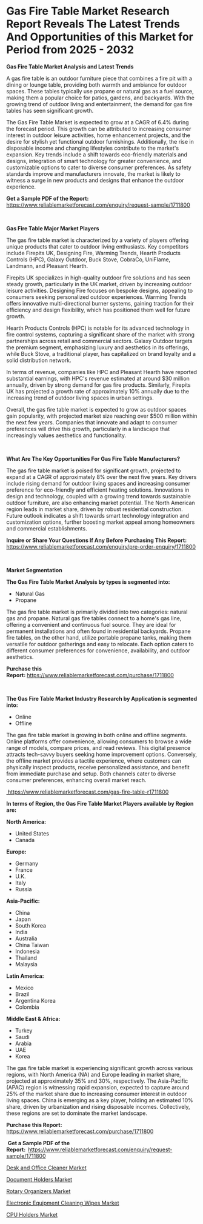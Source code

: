 <p><h1>Gas Fire Table Market Research Report Reveals The Latest Trends And Opportunities of this Market for Period from 2025 - 2032</h1></p><p><strong>Gas Fire Table Market Analysis and Latest Trends</strong></p>
<p><p>A gas fire table is an outdoor furniture piece that combines a fire pit with a dining or lounge table, providing both warmth and ambiance for outdoor spaces. These tables typically use propane or natural gas as a fuel source, making them a popular choice for patios, gardens, and backyards. With the growing trend of outdoor living and entertainment, the demand for gas fire tables has seen significant growth.</p><p>The Gas Fire Table Market is expected to grow at a CAGR of 6.4% during the forecast period. This growth can be attributed to increasing consumer interest in outdoor leisure activities, home enhancement projects, and the desire for stylish yet functional outdoor furnishings. Additionally, the rise in disposable income and changing lifestyles contribute to the market's expansion. Key trends include a shift towards eco-friendly materials and designs, integration of smart technology for greater convenience, and customizable options to cater to diverse consumer preferences. As safety standards improve and manufacturers innovate, the market is likely to witness a surge in new products and designs that enhance the outdoor experience.</p></p>
<p><strong>Get a Sample PDF of the Report:&nbsp;</strong> <a href="https://www.reliablemarketforecast.com/enquiry/request-sample/1711800?utm_campaign=1169&utm_medium=2&utm_source=Github&utm_content=ia&utm_term=04042025&utm_id=gas-fire-table">https://www.reliablemarketforecast.com/enquiry/request-sample/1711800</a></p>
<p>&nbsp;</p>
<p><strong>Gas Fire Table Major Market Players</strong></p>
<p><p>The gas fire table market is characterized by a variety of players offering unique products that cater to outdoor living enthusiasts. Key competitors include Firepits UK, Designing Fire, Warming Trends, Hearth Products Controls (HPC), Galaxy Outdoor, Buck Stove, CobraCo, UniFlame, Landmann, and Pleasant Hearth.</p><p>Firepits UK specializes in high-quality outdoor fire solutions and has seen steady growth, particularly in the UK market, driven by increasing outdoor leisure activities. Designing Fire focuses on bespoke designs, appealing to consumers seeking personalized outdoor experiences. Warming Trends offers innovative multi-directional burner systems, gaining traction for their efficiency and design flexibility, which has positioned them well for future growth.</p><p>Hearth Products Controls (HPC) is notable for its advanced technology in fire control systems, capturing a significant share of the market with strong partnerships across retail and commercial sectors. Galaxy Outdoor targets the premium segment, emphasizing luxury and aesthetics in its offerings, while Buck Stove, a traditional player, has capitalized on brand loyalty and a solid distribution network.</p><p>In terms of revenue, companies like HPC and Pleasant Hearth have reported substantial earnings, with HPC's revenue estimated at around $30 million annually, driven by strong demand for gas fire products. Similarly, Firepits UK has projected a growth rate of approximately 10% annually due to the increasing trend of outdoor living spaces in urban settings.</p><p>Overall, the gas fire table market is expected to grow as outdoor spaces gain popularity, with projected market size reaching over $500 million within the next few years. Companies that innovate and adapt to consumer preferences will drive this growth, particularly in a landscape that increasingly values aesthetics and functionality.</p></p>
<p>&nbsp;</p>
<p><strong>What Are The Key Opportunities For Gas Fire Table Manufacturers?</strong></p>
<p><p>The gas fire table market is poised for significant growth, projected to expand at a CAGR of approximately 8% over the next five years. Key drivers include rising demand for outdoor living spaces and increasing consumer preference for eco-friendly and efficient heating solutions. Innovations in design and technology, coupled with a growing trend towards sustainable outdoor furniture, are also enhancing market potential. The North American region leads in market share, driven by robust residential construction. Future outlook indicates a shift towards smart technology integration and customization options, further boosting market appeal among homeowners and commercial establishments.</p></p>
<p><strong>Inquire or Share Your Questions If Any Before Purchasing This Report:</strong> <a href="https://www.reliablemarketforecast.com/enquiry/pre-order-enquiry/1711800?utm_campaign=1169&utm_medium=2&utm_source=Github&utm_content=ia&utm_term=04042025&utm_id=gas-fire-table">https://www.reliablemarketforecast.com/enquiry/pre-order-enquiry/1711800</a></p>
<p>&nbsp;</p>
<p><strong>Market Segmentation</strong></p>
<p><strong>The Gas Fire Table Market Analysis by types is segmented into:</strong></p>
<p><ul><li>Natural Gas</li><li>Propane</li></ul></p>
<p><p>The gas fire table market is primarily divided into two categories: natural gas and propane. Natural gas fire tables connect to a home's gas line, offering a convenient and continuous fuel source. They are ideal for permanent installations and often found in residential backyards. Propane fire tables, on the other hand, utilize portable propane tanks, making them versatile for outdoor gatherings and easy to relocate. Each option caters to different consumer preferences for convenience, availability, and outdoor aesthetics.</p></p>
<p><strong>Purchase this Report:&nbsp;</strong><a href="https://www.reliablemarketforecast.com/purchase/1711800?utm_campaign=1169&utm_medium=2&utm_source=Github&utm_content=ia&utm_term=04042025&utm_id=gas-fire-table">https://www.reliablemarketforecast.com/purchase/1711800</a></p>
<p>&nbsp;</p>
<p><strong>The Gas Fire Table Market Industry Research by Application is segmented into:</strong></p>
<p><ul><li>Online</li><li>Offline</li></ul></p>
<p><p>The gas fire table market is growing in both online and offline segments. Online platforms offer convenience, allowing consumers to browse a wide range of models, compare prices, and read reviews. This digital presence attracts tech-savvy buyers seeking home improvement options. Conversely, the offline market provides a tactile experience, where customers can physically inspect products, receive personalized assistance, and benefit from immediate purchase and setup. Both channels cater to diverse consumer preferences, enhancing overall market reach.</p></p>
<p><a href="https://www.reliablemarketforecast.com/gas-fire-table-r1711800?utm_campaign=1169&utm_medium=2&utm_source=Github&utm_content=ia&utm_term=04042025&utm_id=gas-fire-table">&nbsp;https://www.reliablemarketforecast.com/gas-fire-table-r1711800</a></p>
<p><strong>In terms of Region, the Gas Fire Table Market Players available by Region are:</strong></p>
<p>
    <p> <strong> North America: </strong>
        <ul>
            <li>United States</li>
            <li>Canada</li>
        </ul>
        </p> 
    <p> <strong> Europe: </strong>
        <ul>
            <li>Germany</li>
            <li>France</li>
            <li>U.K.</li>
            <li>Italy</li>
            <li>Russia</li>
        </ul>
        </p> 
    <p> <strong> Asia-Pacific: </strong>
        <ul>
            <li>China</li>
            <li>Japan</li>
            <li>South Korea</li>
            <li>India</li>
            <li>Australia</li>
            <li>China Taiwan</li>
            <li>Indonesia</li>
            <li>Thailand</li>
            <li>Malaysia</li>
        </ul>
        </p> 
    <p> <strong> Latin America: </strong>
        <ul>
            <li>Mexico</li>
            <li>Brazil</li>
            <li>Argentina Korea</li>
            <li>Colombia</li>
        </ul>
        </p> 
    <p> <strong> Middle East & Africa: </strong>
        <ul>
            <li>Turkey</li>
            <li>Saudi</li>
            <li>Arabia</li>
            <li>UAE</li>
            <li>Korea</li>
        </ul>
    </p>
    </p>
<p><p>The gas fire table market is experiencing significant growth across various regions, with North America (NA) and Europe leading in market share, projected at approximately 35% and 30%, respectively. The Asia-Pacific (APAC) region is witnessing rapid expansion, expected to capture around 25% of the market share due to increasing consumer interest in outdoor living spaces. China is emerging as a key player, holding an estimated 10% share, driven by urbanization and rising disposable incomes. Collectively, these regions are set to dominate the market landscape.</p></p>
<p><strong>Purchase this Report: </strong><a href="https://www.reliablemarketforecast.com/purchase/1711800?utm_campaign=1169&utm_medium=2&utm_source=Github&utm_content=ia&utm_term=04042025&utm_id=gas-fire-table">https://www.reliablemarketforecast.com/purchase/1711800</a></p>
<p>&nbsp;<strong>Get a Sample PDF of the Report:&nbsp;&nbsp;</strong><a href="https://www.reliablemarketforecast.com/enquiry/request-sample/1711800?utm_campaign=1169&utm_medium=2&utm_source=Github&utm_content=ia&utm_term=04042025&utm_id=gas-fire-table">https://www.reliablemarketforecast.com/enquiry/request-sample/1711800</a></p>
<p><strong></strong></p>
<p><p><a href="https://github.com/enieyfabius/Market-Research-Report-List-1/blob/main/desk-and-office-cleaner-market.md?utm_campaign=1169&utm_medium=2&utm_source=Github&utm_content=ia&utm_term=04042025&utm_id=gas-fire-table">Desk and Office Cleaner Market</a></p><p><a href="https://github.com/lontohhikma/Market-Research-Report-List-1/blob/main/document-holders-market.md?utm_campaign=1169&utm_medium=2&utm_source=Github&utm_content=ia&utm_term=04042025&utm_id=gas-fire-table">Document Holders Market</a></p><p><a href="https://github.com/steegeneat/Market-Research-Report-List-1/blob/main/rotary-organizers-market.md?utm_campaign=1169&utm_medium=2&utm_source=Github&utm_content=ia&utm_term=04042025&utm_id=gas-fire-table">Rotary Organizers Market</a></p><p><a href="https://github.com/payareganiou/Market-Research-Report-List-1/blob/main/electronic-equipment-cleaning-wipes-market.md?utm_campaign=1169&utm_medium=2&utm_source=Github&utm_content=ia&utm_term=04042025&utm_id=gas-fire-table">Electronic Equipment Cleaning Wipes Market</a></p><p><a href="https://github.com/milievkulov/Market-Research-Report-List-1/blob/main/cpu-holders-market.md?utm_campaign=1169&utm_medium=2&utm_source=Github&utm_content=ia&utm_term=04042025&utm_id=gas-fire-table">CPU Holders Market</a></p></p>